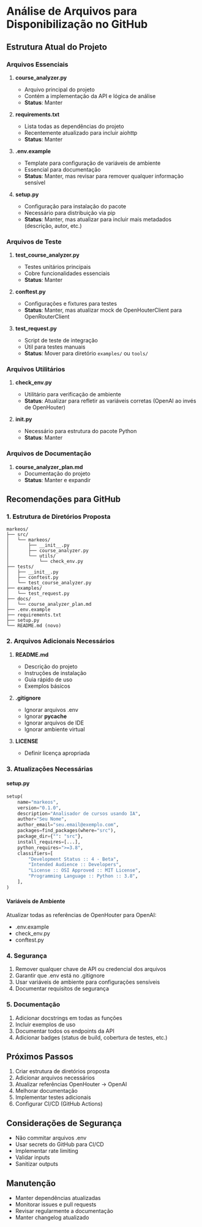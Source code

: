 # Análise de Arquivos para Disponibilização no GitHub

## Estrutura Atual do Projeto

### Arquivos Essenciais
1. **course_analyzer.py**
   - Arquivo principal do projeto
   - Contém a implementação da API e lógica de análise
   - **Status**: Manter

2. **requirements.txt**
   - Lista todas as dependências do projeto
   - Recentemente atualizado para incluir aiohttp
   - **Status**: Manter

3. **.env.example**
   - Template para configuração de variáveis de ambiente
   - Essencial para documentação
   - **Status**: Manter, mas revisar para remover qualquer informação sensível

4. **setup.py**
   - Configuração para instalação do pacote
   - Necessário para distribuição via pip
   - **Status**: Manter, mas atualizar para incluir mais metadados (descrição, autor, etc.)

### Arquivos de Teste
1. **test_course_analyzer.py**
   - Testes unitários principais
   - Cobre funcionalidades essenciais
   - **Status**: Manter

2. **conftest.py**
   - Configurações e fixtures para testes
   - **Status**: Manter, mas atualizar mock de OpenHouterClient para OpenRouterClient

3. **test_request.py**
   - Script de teste de integração
   - Útil para testes manuais
   - **Status**: Mover para diretório `examples/` ou `tools/`

### Arquivos Utilitários
1. **check_env.py**
   - Utilitário para verificação de ambiente
   - **Status**: Atualizar para refletir as variáveis corretas (OpenAI ao invés de OpenHouter)

2. **__init__.py**
   - Necessário para estrutura do pacote Python
   - **Status**: Manter

### Arquivos de Documentação
1. **course_analyzer_plan.md**
   - Documentação do projeto
   - **Status**: Manter e expandir

## Recomendações para GitHub

### 1. Estrutura de Diretórios Proposta
```
markeos/
├── src/
│   └── markeos/
│       ├── __init__.py
│       ├── course_analyzer.py
│       └── utils/
│           └── check_env.py
├── tests/
│   ├── __init__.py
│   ├── conftest.py
│   └── test_course_analyzer.py
├── examples/
│   └── test_request.py
├── docs/
│   └── course_analyzer_plan.md
├── .env.example
├── requirements.txt
├── setup.py
└── README.md (novo)
```

### 2. Arquivos Adicionais Necessários
1. **README.md**
   - Descrição do projeto
   - Instruções de instalação
   - Guia rápido de uso
   - Exemplos básicos

2. **.gitignore**
   - Ignorar arquivos .env
   - Ignorar __pycache__
   - Ignorar arquivos de IDE
   - Ignorar ambiente virtual

3. **LICENSE**
   - Definir licença apropriada

### 3. Atualizações Necessárias

#### setup.py
```python
setup(
    name="markeos",
    version="0.1.0",
    description="Analisador de cursos usando IA",
    author="Seu Nome",
    author_email="seu.email@exemplo.com",
    packages=find_packages(where="src"),
    package_dir={"": "src"},
    install_requires=[...],
    python_requires=">=3.8",
    classifiers=[
        "Development Status :: 4 - Beta",
        "Intended Audience :: Developers",
        "License :: OSI Approved :: MIT License",
        "Programming Language :: Python :: 3.8",
    ],
)
```

#### Variáveis de Ambiente
Atualizar todas as referências de OpenHouter para OpenAI:
- .env.example
- check_env.py
- conftest.py

### 4. Segurança
1. Remover qualquer chave de API ou credencial dos arquivos
2. Garantir que .env está no .gitignore
3. Usar variáveis de ambiente para configurações sensíveis
4. Documentar requisitos de segurança

### 5. Documentação
1. Adicionar docstrings em todas as funções
2. Incluir exemplos de uso
3. Documentar todos os endpoints da API
4. Adicionar badges (status de build, cobertura de testes, etc.)

## Próximos Passos
1. Criar estrutura de diretórios proposta
2. Adicionar arquivos necessários
3. Atualizar referências OpenHouter -> OpenAI
4. Melhorar documentação
5. Implementar testes adicionais
6. Configurar CI/CD (GitHub Actions)

## Considerações de Segurança
- Não commitar arquivos .env
- Usar secrets do GitHub para CI/CD
- Implementar rate limiting
- Validar inputs
- Sanitizar outputs

## Manutenção
- Manter dependências atualizadas
- Monitorar issues e pull requests
- Revisar regularmente a documentação
- Manter changelog atualizado